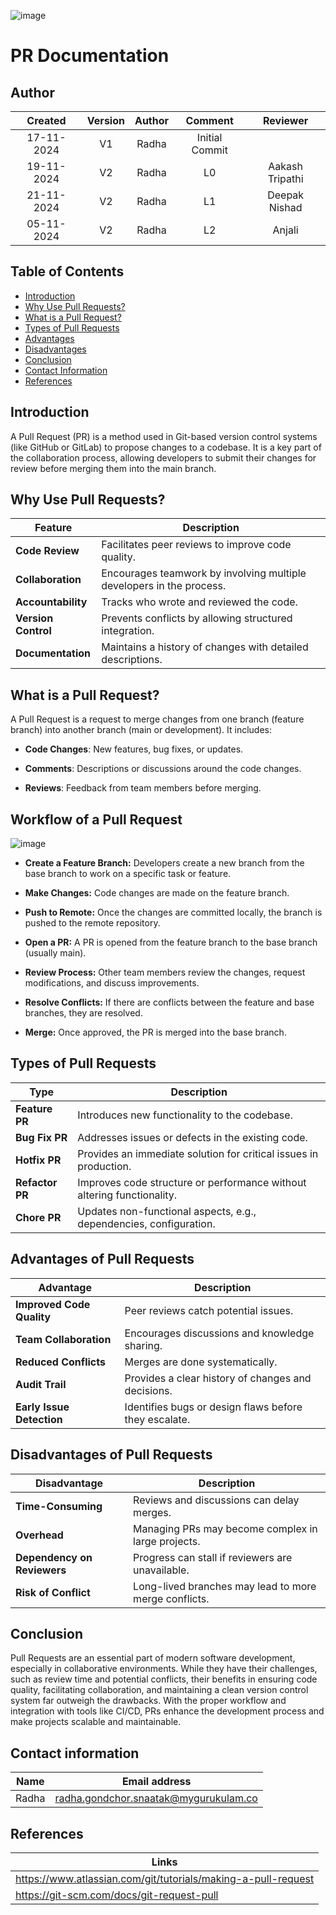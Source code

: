 ![image](https://github.com/user-attachments/assets/ee1156b3-5a6c-43f8-9f6b-6e27504dd8aa)

# PR Documentation

## Author

| Created     |    Version   | Author | Comment | Reviewer |
|:------------------:|:-------------:|:-------------:|:-------------:|:------------------:|
| 17-11-2024   | V1   | Radha | Initial Commit |  |
| 19-11-2024   | V2   | Radha | L0 | Aakash Tripathi |  
| 21-11-2024   | V2   | Radha | L1 | Deepak Nishad | 
| 05-11-2024   | V2   | Radha | L2 | Anjali | 

## Table of Contents
- [Introduction](#introduction)
- [Why Use Pull Requests?](#why-use-pull-requests)
- [What is a Pull Request?](#what-is-a-pull-request)
- [Types of Pull Requests](#types-of-pull-requests)
- [Advantages](#advantages)
- [Disadvantages](#disadvantages)
- [Conclusion](#conclusion)
- [Contact Information](#contact-information)
- [References](#references)

## Introduction
A Pull Request (PR) is a method used in Git-based version control systems (like GitHub or GitLab) to propose changes to a codebase. It is a key part of the collaboration process, allowing developers to submit their changes for review before merging them into the main branch.

## Why Use Pull Requests?

| Feature          | Description                                                                 |
|-------------------|-----------------------------------------------------------------------------|
| **Code Review**   | Facilitates peer reviews to improve code quality.                          |
| **Collaboration** | Encourages teamwork by involving multiple developers in the process.       |
| **Accountability**| Tracks who wrote and reviewed the code.                                    |
| **Version Control**| Prevents conflicts by allowing structured integration.                    |
| **Documentation** | Maintains a history of changes with detailed descriptions.                 |

## What is a Pull Request?
A Pull Request is a request to merge changes from one branch (feature branch) into another branch (main or development). It includes:
- **Code Changes**: New features, bug fixes, or updates.

- **Comments**: Descriptions or discussions around the code changes.

- **Reviews**: Feedback from team members before merging.

## Workflow of a Pull Request
![image](https://github.com/user-attachments/assets/23449d86-22e7-4ba4-8819-3a709c28ed29)

- **Create a Feature Branch:** Developers create a new branch from the base branch to work on a specific task or feature.

- **Make Changes:** Code changes are made on the feature branch.

- **Push to Remote:** Once the changes are committed locally, the branch is pushed to the remote repository.

- **Open a PR:** A PR is opened from the feature branch to the base branch (usually main).

- **Review Process:** Other team members review the changes, request modifications, and discuss improvements.

- **Resolve Conflicts:** If there are conflicts between the feature and base branches, they are resolved.

- **Merge:** Once approved, the PR is merged into the base branch.


## Types of Pull Requests

| Type              | Description                                                                  |
|-------------------|------------------------------------------------------------------------------|
| **Feature PR**    | Introduces new functionality to the codebase.                               |
| **Bug Fix PR**    | Addresses issues or defects in the existing code.                           |
| **Hotfix PR**     | Provides an immediate solution for critical issues in production.           |
| **Refactor PR**   | Improves code structure or performance without altering functionality.       |
| **Chore PR**      | Updates non-functional aspects, e.g., dependencies, configuration.          |

## Advantages of Pull Requests

| Advantage                  | Description                                                                  |
|----------------------------|------------------------------------------------------------------------------|
| **Improved Code Quality**  | Peer reviews catch potential issues.                                        |
| **Team Collaboration**     | Encourages discussions and knowledge sharing.                               |
| **Reduced Conflicts**       | Merges are done systematically.                                            |
| **Audit Trail**            | Provides a clear history of changes and decisions.                          |
| **Early Issue Detection**  | Identifies bugs or design flaws before they escalate.                       |

## Disadvantages of Pull Requests

| Disadvantage               | Description                                                                  |
|----------------------------|------------------------------------------------------------------------------|
| **Time-Consuming**         | Reviews and discussions can delay merges.                                   |
| **Overhead**               | Managing PRs may become complex in large projects.                          |
| **Dependency on Reviewers**| Progress can stall if reviewers are unavailable.                            |
| **Risk of Conflict**       | Long-lived branches may lead to more merge conflicts.                       |

## Conclusion
Pull Requests are an essential part of modern software development, especially in collaborative environments. While they have their challenges, such as review time and potential conflicts, their benefits in ensuring code quality, facilitating collaboration, and maintaining a clean version control system far outweigh the drawbacks. With the proper workflow and integration with tools like CI/CD, PRs enhance the development process and make projects scalable and maintainable.

## Contact information
| Name | Email address | 
|--------|------------|
| Radha  | radha.gondchor.snaatak@mygurukulam.co | 

## References

| Links |
|--------|
| https://www.atlassian.com/git/tutorials/making-a-pull-request|
| https://git-scm.com/docs/git-request-pull|




